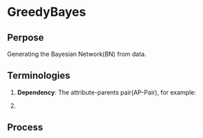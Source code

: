 # GreedyBayes

## Perpose
Generating the Bayesian Network(BN) from data.

## Terminologies
1. **Dependency**: The attribute-parents pair(AP-Pair), for example:

2. 

## Process
